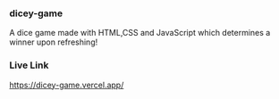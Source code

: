 ### dicey-game
A dice game made with HTML,CSS and JavaScript which determines a winner upon refreshing!

### Live Link 
https://dicey-game.vercel.app/
